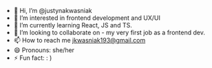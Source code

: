 - 👋 Hi, I’m @justynakwasniak
- 👀 I’m interested in frontend development and UX/UI 
- 🌱 I’m currently learning React, JS and TS.
- 💞️ I’m looking to collaborate on - my very first job as a frontend dev.
- 📫 How to reach me jkwasniak193@gmail.com
- 😄 Pronouns: she/her
- ⚡ Fun fact: : )

<!---
justynakwasniak/justynakwasniak is a ✨ special ✨ repository because its `README.md` (this file) appears on your GitHub profile.
You can click the Preview link to take a look at your changes.
--->
